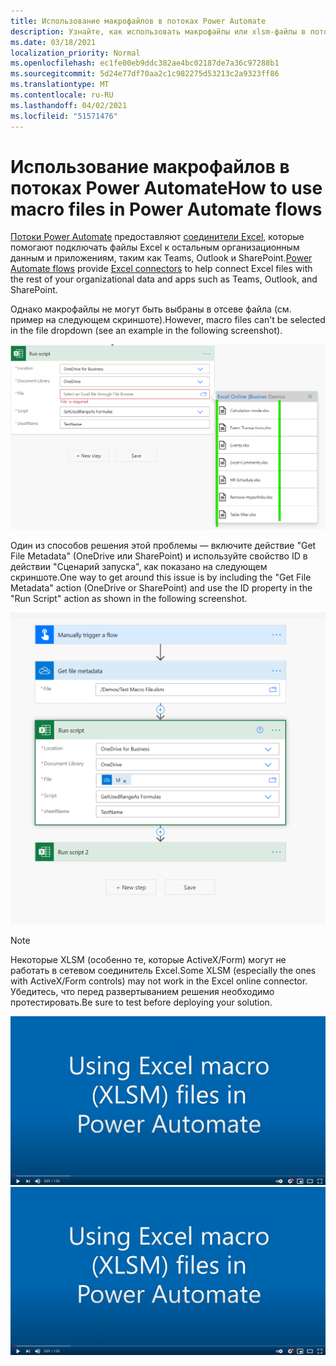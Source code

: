```yaml
---
title: Использование макрофайлов в потоках Power Automate
description: Узнайте, как использовать макрофайлы или xlsm-файлы в потоках Power Automate.
ms.date: 03/18/2021
localization_priority: Normal
ms.openlocfilehash: ec1fe00eb9ddc382ae4bc02187de7a36c97288b1
ms.sourcegitcommit: 5d24e77df70aa2c1c982275d53213c2a9323ff86
ms.translationtype: MT
ms.contentlocale: ru-RU
ms.lasthandoff: 04/02/2021
ms.locfileid: "51571476"
---
```

# <a name="how-to-use-macro-files-in-power-automate-flows"></a><span data-ttu-id="f9d14-103">Использование макрофайлов в потоках Power Automate</span><span class="sxs-lookup"><span data-stu-id="f9d14-103">How to use macro files in Power Automate flows</span></span>

<span data-ttu-id="f9d14-104">[Потоки Power Automate](https://flow.microsoft.com/) предоставляют [соединители Excel,](https://flow.microsoft.com/connectors/shared_excelonlinebusiness/excel-online-business/) которые помогают подключать файлы Excel к остальным организационным данным и приложениям, таким как Teams, Outlook и SharePoint.</span><span class="sxs-lookup"><span data-stu-id="f9d14-104">[Power Automate flows](https://flow.microsoft.com/) provide [Excel connectors](https://flow.microsoft.com/connectors/shared_excelonlinebusiness/excel-online-business/) to help connect Excel files with the rest of your organizational data and apps such as Teams, Outlook, and SharePoint.</span></span>

<span data-ttu-id="f9d14-105">Однако макрофайлы не могут быть выбраны в отсеве файла (см. пример на следующем скриншоте).</span><span class="sxs-lookup"><span data-stu-id="f9d14-105">However, macro files can't be selected in the file dropdown (see an example in the following screenshot).</span></span>

![Нет xlsm в действии Сценарий запуска](../images/no-xlsm.png)

<span data-ttu-id="f9d14-107">Один из способов решения этой проблемы — включите действие "Get File Metadata" (OneDrive или SharePoint) и используйте свойство ID в действии "Сценарий запуска", как показано на следующем скриншоте.</span><span class="sxs-lookup"><span data-stu-id="f9d14-107">One way to get around this issue is by including the "Get File Metadata" action (OneDrive or SharePoint) and use the ID property in the "Run Script" action as shown in the following screenshot.</span></span>

![xlsm в действии Run Script](../images/xlsm-in-pa.png)

> [!NOTE]
> <span data-ttu-id="f9d14-109">Некоторые XLSM (особенно те, которые ActiveX/Form) могут не работать в сетевом соединитель Excel.</span><span class="sxs-lookup"><span data-stu-id="f9d14-109">Some XLSM (especially the ones with ActiveX/Form controls) may not work in the Excel online connector.</span></span> <span data-ttu-id="f9d14-110">Убедитесь, что перед развертыванием решения необходимо протестировать.</span><span class="sxs-lookup"><span data-stu-id="f9d14-110">Be sure to test before deploying your solution.</span></span>

<span data-ttu-id="f9d14-111">[![Просмотр видео об использовании XLSM в действии Run Script](../images/xlsm-vid.png)](https://youtu.be/o-H9BbywJQQ "Видео об использовании XLSM в действии Run Script")</span><span class="sxs-lookup"><span data-stu-id="f9d14-111">[![Watch video about using XLSM in Run Script action](../images/xlsm-vid.png)](https://youtu.be/o-H9BbywJQQ "Video about using XLSM in Run Script action")</span></span>
